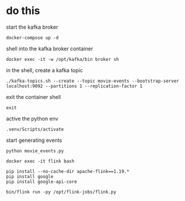 # do this

start the kafka broker

```
docker-compose up -d
```

shell into the kafka broker container

```
docker exec -it -w /opt/kafka/bin broker sh
```

in the shell, create a kafka topic

```
./kafka-topics.sh --create --topic movie-events --bootstrap-server localhost:9092 --partitions 1 --replication-factor 1
```

exit the container shell

```
exit
```

active the python env

```
.venv/Scripts/activate
```

start generating events

```
python movie_events.py
```

```
docker exec -it flink bash

pip install --no-cache-dir apache-flink==1.19.*
pip install google
pip install google-api-core

bin/flink run -py /opt/flink-jobs/flink.py
```
